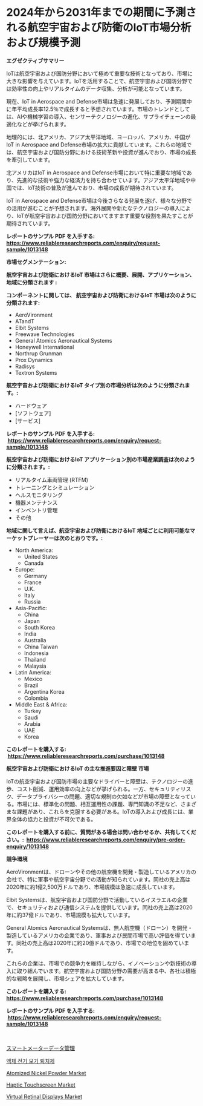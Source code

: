 <p><h1>2024年から2031年までの期間に予測される航空宇宙および防衛のIoT市場分析および規模予測</h1></p><p><strong>エグゼクティブサマリー</strong></p>
<p><p>IoTは航空宇宙および国防分野において極めて重要な技術となっており、市場に大きな影響を与えています。IoTを活用することで、航空宇宙および国防分野では効率性の向上やリアルタイムのデータ収集、分析が可能となっています。</p><p>現在、IoT in Aerospace and Defense市場は急速に発展しており、予測期間中に年平均成長率12.5％で成長すると予想されています。市場のトレンドとしては、AIや機械学習の導入、センサーテクノロジーの進化、サプライチェーンの最適化などが挙げられます。</p><p>地理的には、北アメリカ、アジア太平洋地域、ヨーロッパ、アメリカ、中国がIoT in Aerospace and Defense市場の拡大に貢献しています。これらの地域では、航空宇宙および国防分野における技術革新や投資が進んでおり、市場の成長を牽引しています。</p><p>北アメリカはIoT in Aerospace and Defense市場において特に重要な地域であり、先進的な技術や強力な経済力を持ち合わせています。アジア太平洋地域や中国では、IoT技術の普及が進んでおり、市場の成長が期待されています。</p><p>IoT in Aerospace and Defense市場は今後さらなる発展を遂げ、様々な分野での活用が進むことが予想されます。海外展開や新たなテクノロジーの導入により、IoTが航空宇宙および国防分野においてますます重要な役割を果たすことが期待されています。</p></p>
<p><strong>レポートのサンプル PDF を入手する: <a href="https://www.reliableresearchreports.com/enquiry/request-sample/1013148">https://www.reliableresearchreports.com/enquiry/request-sample/1013148</a></strong></p>
<p><strong>市場セグメンテーション:</strong></p>
<p><strong> 航空宇宙および防衛におけるIoT 市場はさらに概要、展開、アプリケーション、地域に分類されます :</strong></p>
<p><strong>コンポーネントに関しては、 航空宇宙および防衛におけるIoT 市場は次のように分類されます: &nbsp;</strong></p>
<p><ul><li>AeroVironment</li><li>ATandT</li><li>Elbit Systems</li><li>Freewave Technologies</li><li>General Atomics Aeronautical Systems</li><li>Honeywell International</li><li>Northrup Grunman</li><li>Prox Dynamics</li><li>Radisys</li><li>Textron Systems</li></ul></p>
<p><strong> 航空宇宙および防衛におけるIoT タイプ別の市場分析は次のように分類されます。:</strong></p>
<p><ul><li>ハードウェア</li><li>[ソフトウェア]</li><li>[サービス]</li></ul></p>
<p><strong>レポートのサンプル PDF を入手する: &nbsp;<a href="https://www.reliableresearchreports.com/enquiry/request-sample/1013148">https://www.reliableresearchreports.com/enquiry/request-sample/1013148</a></strong></p>
<p><strong> 航空宇宙および防衛におけるIoT アプリケーション別の市場産業調査は次のように分類されます。:</strong></p>
<p><ul><li>リアルタイム車両管理 (RTFM)</li><li>トレーニングとシミュレーション</li><li>ヘルスモニタリング</li><li>機器メンテナンス</li><li>インベントリ管理</li><li>その他</li></ul></p>
<p><strong>地域に関して言えば、航空宇宙および防衛におけるIoT 地域ごとに利用可能なマーケットプレーヤーは次のとおりです。:</strong></p>
<p><ul>
    <li>
        North America:
        <ul>
            <li>United States</li>
            <li>Canada</li>
        </ul>
    </li>
    <li>
        Europe:
        <ul>
            <li>Germany</li>
            <li>France</li>
            <li>U.K.</li>
            <li>Italy</li>
            <li>Russia</li>
        </ul>
    </li>
    <li>
        Asia-Pacific:
        <ul>
            <li>China</li>
            <li>Japan</li>
            <li>South Korea</li>
            <li>India</li>
            <li>Australia</li>
            <li>China Taiwan</li>
            <li>Indonesia</li>
            <li>Thailand</li>
            <li>Malaysia</li>
        </ul>
    </li>
    <li>
        Latin America:
        <ul>
            <li>Mexico</li>
            <li>Brazil</li>
            <li>Argentina Korea</li>
            <li>Colombia</li>
        </ul>
    </li>
    <li>
        Middle East & Africa:
        <ul>
            <li>Turkey</li>
            <li>Saudi</li>
            <li>Arabia</li>
            <li>UAE</li>
            <li>Korea</li>
        </ul>
    </li>
    </ul></p>
<p><strong>このレポートを購入する: &nbsp;<a href="https://www.reliableresearchreports.com/purchase/1013148">https://www.reliableresearchreports.com/purchase/1013148</a></strong></p>
<p><strong>航空宇宙および防衛におけるIoT の主な推進要因と障壁 市場</strong></p>
<p><p>IoTの航空宇宙および国防市場の主要なドライバーと障壁は、テクノロジーの進歩、コスト削減、運用効率の向上などが挙げられる。一方、セキュリティリスク、データプライバシーの問題、適切な規制の欠如などが市場の障壁となっている。市場には、標準化の問題、相互運用性の課題、専門知識の不足など、さまざまな課題があり、これらを克服する必要がある。IoTの導入および成長には、業界全体の協力と投資が不可欠である。</p></p>
<p><strong>このレポートを購入する前に、質問がある場合は問い合わせるか、共有してください。:&nbsp; <a href="https://www.reliableresearchreports.com/enquiry/pre-order-enquiry/1013148">https://www.reliableresearchreports.com/enquiry/pre-order-enquiry/1013148</a></strong></p>
<p><strong>競争環境</strong></p>
<p><p>AeroVironmentは、ドローンやその他の航空機を開発・製造しているアメリカの会社で、特に軍事や航空宇宙分野での活動が知られています。同社の売上高は2020年に約1億2,500万ドルであり、市場規模は急速に成長しています。</p><p>Elbit Systemsは、航空宇宙および国防分野で活動しているイスラエルの企業で、セキュリティおよび通信システムを提供しています。同社の売上高は2020年に約37億ドルであり、市場規模も拡大しています。</p><p>General Atomics Aeronautical Systemsは、無人航空機（ドローン）を開発・製造しているアメリカの企業であり、軍事および民間市場で高い評価を得ています。同社の売上高は2020年に約20億ドルであり、市場での地位を固めています。</p><p>これらの企業は、市場での競争力を維持しながら、イノベーションや新技術の導入に取り組んでいます。航空宇宙および国防分野の需要が高まる中、各社は積極的な戦略を展開し、市場シェアを拡大しています。</p></p>
<p><strong>このレポートを購入する: &nbsp; <a href="https://www.reliableresearchreports.com/purchase/1013148">https://www.reliableresearchreports.com/purchase/1013148</a></strong></p>
<p><strong>レポートのサンプル PDF を入手する: &nbsp;<a href="https://www.reliableresearchreports.com/enquiry/request-sample/1013148">https://www.reliableresearchreports.com/enquiry/request-sample/1013148</a></strong><strong></strong></p>
<p>&nbsp;</p>
<p><p><a href="https://github.com/LeanneBruen2023/Market-Research-Report-List-1/blob/main/658180211668.md">スマートメーターデータ管理</a></p><p><a href="https://medium.com/@percyhagernes9778/%EC%95%A1%EC%B2%B4-%EC%A0%84%EA%B8%B0-%EB%AA%A8%EA%B8%B0-%EB%A6%AC%ED%8E%A0%EB%9F%AC-%EC%8B%9C%EC%9E%A5-%EC%8B%9C%EC%9E%A5-%EC%A0%90%EC%9C%A0%EC%9C%A8-%EC%8B%9C%EC%9E%A5-%EB%8F%99%ED%96%A5-%EB%B0%8F-%EB%AF%B8%EB%9E%98-%EC%84%B1%EC%9E%A5-%ED%83%90%EC%83%89-5c40c3520416">액체 전기 모기 퇴치제</a></p><p><a href="https://natural-crush-b99.notion.site/Atomized-Nickel-Powder-Market-Share-Market-New-Trends-Analysis-Report-By-Type-By-Application-By--b2cbe2b9d7cd44c9a038cc8d4c538076">Atomized Nickel Powder Market</a></p><p><a href="https://github.com/Krish2023na/Market-Research-Report-List-3/blob/main/haptic-touchscreen-market.md">Haptic Touchscreen Market</a></p><p><a href="https://github.com/bmorecock/Market-Research-Report-List-2/blob/main/virtual-retinal-displays-market.md">Virtual Retinal Displays Market</a></p></p>